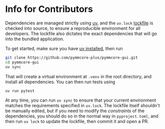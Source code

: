 # Info for Contributors

Dependencies are managed strictly using [uv](https://docs.astral.sh/uv/), and the
`uv.lock` [lockfile](https://docs.astral.sh/uv/concepts/projects/layout/#the-lockfile)
is checked into source, to ensure a reproducible environment for all developers.
The lockfile also dictates the exact dependencies that will go into the bundled application.

To get started, make sure you have
[uv installed](https://docs.astral.sh/uv/getting-started/installation/), then run

```sh
git clone https://github.com/pymmcore-plus/pymmcore-gui.git
cd pymmcore-gui
uv sync
```

That will create a virtual environment at `.venv` in the root directory, and install
all dependencies.  You can then run tests using

```sh
uv run pytest
```

At any time, you can run `uv sync` to ensure that your current environment matches
the requirements specified in `uv.lock`. The lockfile itself shouldn't be manually
edited, but if you need to modify the *constraints* of the dependencies, you should
do so in the normal way in `pyproject.toml`, and then run `uv lock` to update the
lockfile, then commit it and open a PR.
